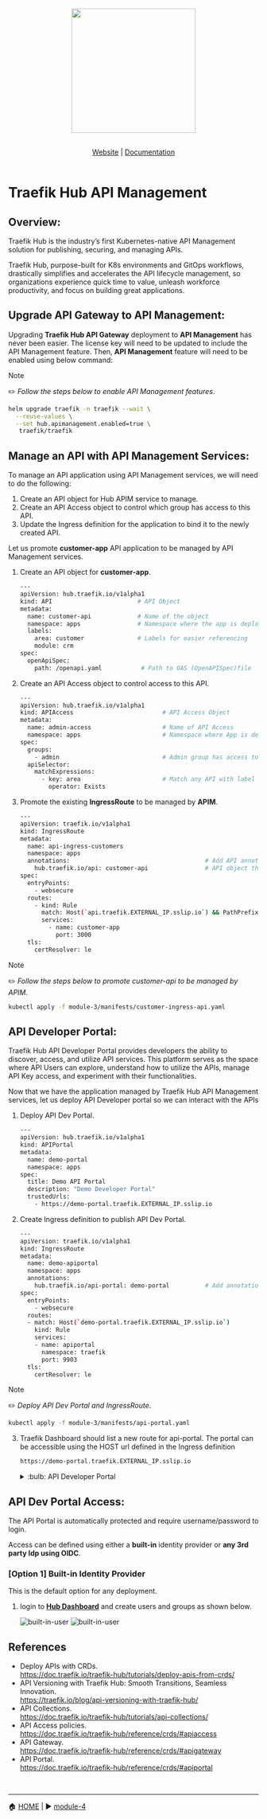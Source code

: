 <br/>

<div align="center" style="margin: 30px;">
<a href="https://traefik.io/traefik-hub/">
  <img src="../media/traefik_hub_logo.png"   style="width:250px;" align="center" />
</a>
<br/>
</div>
<div align="center">
    <a href="https://traefik.io/traefik-hub/">Website</a> |
    <a href="https://doc.traefik.io/traefik-hub/">Documentation</a> 
</div>
</br>

# Traefik Hub API Management

## Overview:
Traefik Hub is the industry’s first Kubernetes-native API Management solution for publishing, securing, and managing APIs.

Traefik Hub, purpose-built for K8s environments and GitOps workflows, drastically simplifies and accelerates the API lifecycle management, so organizations experience quick time to value, unleash workforce productivity, and focus on building great applications.

## Upgrade API Gateway to API Management: 

Upgrading <b>Traefik Hub API Gateway</b> deployment to <b>API Management</b> has never been easier. The license key will need to be updated to include the API Management feature. Then, <b>API Management</b> feature will need to be enabled using below command:

> [!NOTE]     
> :pencil2: *Follow the steps below to enable API Management features*.

```bash
helm upgrade traefik -n traefik --wait \
  --reuse-values \
  --set hub.apimanagement.enabled=true \
   traefik/traefik
```

## Manage an API with API Management Services:

To manage an API application using API Management services, we will need to do the following:

1. Create an API object for Hub APIM service to manage.
2. Create an API Access object to control which group has access to this API.
3. Update the Ingress definition for the application to bind it to the newly created API. 

Let us promote <b>customer-app</b> API application to be managed by API Management services. 

1. Create an API object for <b>customer-app</b>.

   ```bash
   ---
   apiVersion: hub.traefik.io/v1alpha1
   kind: API                        # API Object
   metadata:
     name: customer-api             # Name of the object         
     namespace: apps                # Namespace where the app is deployed
     labels:
       area: customer               # Labels for easier referencing
       module: crm
   spec:
     openApiSpec:
       path: /openapi.yaml           # Path to OAS (OpenAPISpec)file
   ```
2. Create an API Access object to control access to this API. 

    ```bash
    ---
    apiVersion: hub.traefik.io/v1alpha1
    kind: APIAccess                         # API Access Object
    metadata:
      name: admin-access                    # Name of API Access
      namespace: apps                       # Namespace where App is deployed
    spec:
      groups:
        - admin                             # Admin group has access to the APIs matched under API selector section.
      apiSelector:
        matchExpressions:
          - key: area                       # Match any API with label that has "area" set as a key value. 
            operator: Exists 
    ```

3. Promote the existing <b>IngressRoute</b> to be managed by <b>APIM</b>.

   ```bash
   ---
   apiVersion: traefik.io/v1alpha1
   kind: IngressRoute
   metadata:
     name: api-ingress-customers
     namespace: apps
     annotations:                                      # Add API annotation to enable APIM
       hub.traefik.io/api: customer-api                # API object that the ingressroute needs to bind to.
   spec:
     entryPoints:
       - websecure
     routes:
       - kind: Rule
         match: Host(`api.traefik.EXTERNAL_IP.sslip.io`) && PathPrefix(`/customers`)
         services:
           - name: customer-app
             port: 3000
     tls:
       certResolver: le
   ```

> [!NOTE]     
> :pencil2: *Follow the steps below to promote customer-api to be managed by APIM*.

```bash
kubectl apply -f module-3/manifests/customer-ingress-api.yaml
```

## API Developer Portal:

Traefik Hub API Developer Portal provides developers the ability to discover, access, and utilize API services. This platform serves as the space where API Users can explore, understand how to utilize the APIs, manage API Key access, and experiment with their functionalities.

Now that we have the application managed by Traefik Hub API Management services, let us deploy API Developer portal so we can interact with the APIs

1. Deploy API Dev Portal. 

   ```bash
   ---
   apiVersion: hub.traefik.io/v1alpha1
   kind: APIPortal
   metadata:
     name: demo-portal
     namespace: apps
   spec:
     title: Demo API Portal
     description: "Demo Developer Portal"
     trustedUrls:
       - https://demo-portal.traefik.EXTERNAL_IP.sslip.io
   ```
2. Create Ingress definition to publish API Dev Portal. 
   ```bash
   ---
   apiVersion: traefik.io/v1alpha1
   kind: IngressRoute
   metadata:
     name: demo-apiportal
     namespace: apps
     annotations:                              
       hub.traefik.io/api-portal: demo-portal          # Add annotation to reference api-portal object
   spec:
     entryPoints:
       - websecure
     routes:
     - match: Host(`demo-portal.traefik.EXTERNAL_IP.sslip.io`)
       kind: Rule
       services:
       - name: apiportal
         namespace: traefik
         port: 9903
     tls:
       certResolver: le
   ```

> [!NOTE]     
> :pencil2: *Deploy API Dev Portal and IngressRoute*.

```bash
kubectl apply -f module-3/manifests/api-portal.yaml
```

3. Traefik Dashboard should list a new route for api-portal. The portal can be accessible using the HOST url defined in the Ingress definition

   ```bash
   https://demo-portal.traefik.EXTERNAL_IP.sslip.io
   ```
   <details><summary> :bulb: API Developer Portal </summary> 
   ![Dev Portal](../media/dev_portal.png)
   </details>


## API Dev Portal Access:

The API Portal is automatically protected and require username/password to login. 

Access can be defined using either a <b>built-in</b> identity provider or <b>any 3rd party Idp using OIDC</b>. 

### [Option 1] Built-in Identity Provider

This is the default option for any deployment. 

1. login to <b><a href="https://hub.traefik.io">Hub Dashboard</a></b> and create users and groups as shown below.

   ![built-in-user](../media/built-in-user.png)
   ![built-in-user](../media/built-in-group.png)



## References

- Deploy APIs with CRDs.  
https://doc.traefik.io/traefik-hub/tutorials/deploy-apis-from-crds/
- API Versioning with Traefik Hub: Smooth Transitions, Seamless Innovation.  
https://traefik.io/blog/api-versioning-with-traefik-hub/
- API Collections.  
https://doc.traefik.io/traefik-hub/tutorials/api-collections/
- API Access policies.   
https://doc.traefik.io/traefik-hub/reference/crds/#apiaccess
- API Gateway.   
https://doc.traefik.io/traefik-hub/reference/crds/#apigateway
- API Portal.    
https://doc.traefik.io/traefik-hub/reference/crds/#apiportal

</br>

------
:house: [HOME](../README.md) | :arrow_forward: [module-4](../module-4/readme.md)
